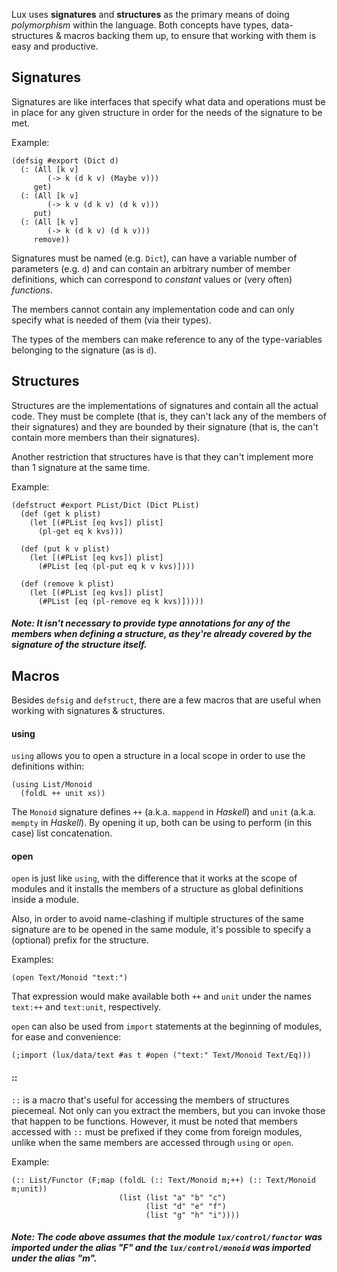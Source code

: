 Lux uses **signatures** and **structures** as the primary means of doing _polymorphism_ within the language.
Both concepts have types, data-structures & macros backing them up, to ensure that working with them is easy and productive.

## Signatures

Signatures are like interfaces that specify what data and operations must be in place for any given structure in order for the needs of the signature to be met.

Example:

	(defsig #export (Dict d)
	  (: (All [k v]
	        (-> k (d k v) (Maybe v)))
	     get)
	  (: (All [k v]
	        (-> k v (d k v) (d k v)))
	     put)
	  (: (All [k v]
	        (-> k (d k v) (d k v)))
	     remove))

Signatures must be named (e.g. `Dict`), can have a variable number of parameters (e.g. `d`) and can contain an arbitrary number of member definitions, which can correspond to _constant_ values or (very often) _functions_.

The members cannot contain any implementation code and can only specify what is needed of them (via their types).

The types of the members can make reference to any of the type-variables belonging to the signature (as is `d`).

## Structures

Structures are the implementations of signatures and contain all the actual code.
They must be complete (that is, they can't lack any of the members of their signatures) and they are bounded by their signature (that is, the can't contain more members than their signatures).

Another restriction that structures have is that they can't implement more than 1 signature at the same time.

Example:

	(defstruct #export PList/Dict (Dict PList)
	  (def (get k plist)
	    (let [(#PList [eq kvs]) plist]
	      (pl-get eq k kvs)))

	  (def (put k v plist)
	    (let [(#PList [eq kvs]) plist]
	      (#PList [eq (pl-put eq k v kvs)])))

	  (def (remove k plist)
	    (let [(#PList [eq kvs]) plist]
	      (#PList [eq (pl-remove eq k kvs)]))))

##### Note: It isn't necessary to provide type annotations for any of the members when defining a structure, as they're already covered by the signature of the structure itself.

## Macros

Besides `defsig` and `defstruct`, there are a few macros that are useful when working with signatures & structures.

#### using

`using` allows you to open a structure in a local scope in order to use the definitions within:

	(using List/Monoid
	  (foldL ++ unit xs))

The `Monoid` signature defines `++` (a.k.a. `mappend` in _Haskell_) and `unit` (a.k.a. `mempty` in _Haskell_). By opening it up, both can be using to perform (in this case) list concatenation.

#### open

`open` is just like `using`, with the difference that it works at the scope of modules and it installs the members of a structure as global definitions inside a module.

Also, in order to avoid name-clashing if multiple structures of the same signature are to be opened in the same module, it's possible to specify a (optional) prefix for the structure.

Examples:

	(open Text/Monoid "text:")

That expression would make available both `++` and `unit` under the names `text:++` and `text:unit`, respectively.

`open` can also be used from `import` statements at the beginning of modules, for ease and convenience:

	(;import (lux/data/text #as t #open ("text:" Text/Monoid Text/Eq)))

#### ::

`::` is a macro that's useful for accessing the members of structures piecemeal.
Not only can you extract the members, but you can invoke those that happen to be functions.
However, it must be noted that members accessed with `::` must be prefixed if they come from foreign modules, unlike when the same members are accessed through `using` or `open`.

Example:

	(:: List/Functor (F;map (foldL (:: Text/Monoid m;++) (:: Text/Monoid m;unit))
	                        (list (list "a" "b" "c")
	                              (list "d" "e" "f")
	                              (list "g" "h" "i"))))

##### Note: The code above assumes that the module `lux/control/functor` was imported under the alias "F" and the `lux/control/monoid` was imported under the alias "m".
